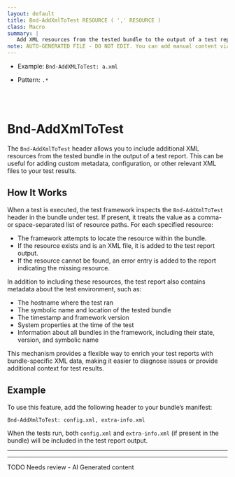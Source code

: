 ```yaml
---
layout: default
title: Bnd-AddXmlToTest RESOURCE ( ',' RESOURCE )
class: Macro
summary: |
   Add XML resources from the tested bundle to the output of a test report.
note: AUTO-GENERATED FILE - DO NOT EDIT. You can add manual content via same filename in ext folder. 
---
```


- Example: `Bnd-AddXMLToTest: a.xml`

- Pattern: `.*`

<!-- Manual content from: ext/bnd_addxmltotest.md --><br /><br />

# Bnd-AddXmlToTest

The `Bnd-AddXmlToTest` header allows you to include additional XML resources from the tested bundle in the output of a test report. This can be useful for adding custom metadata, configuration, or other relevant XML files to your test results.

## How It Works

When a test is executed, the test framework inspects the `Bnd-AddXmlToTest` header in the bundle under test. If present, it treats the value as a comma- or space-separated list of resource paths. For each specified resource:

- The framework attempts to locate the resource within the bundle.
- If the resource exists and is an XML file, it is added to the test report output.
- If the resource cannot be found, an error entry is added to the report indicating the missing resource.

In addition to including these resources, the test report also contains metadata about the test environment, such as:
- The hostname where the test ran
- The symbolic name and location of the tested bundle
- The timestamp and framework version
- System properties at the time of the test
- Information about all bundles in the framework, including their state, version, and symbolic name

This mechanism provides a flexible way to enrich your test reports with bundle-specific XML data, making it easier to diagnose issues or provide additional context for test results.

## Example

To use this feature, add the following header to your bundle’s manifest:

```
Bnd-AddXmlToTest: config.xml, extra-info.xml
```

When the tests run, both `config.xml` and `extra-info.xml` (if present in the bundle) will be included in the test report output.

---

<hr />
TODO Needs review - AI Generated content
